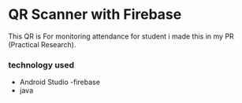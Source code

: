 # QR Scanner with Firebase
This QR is For monitoring attendance for student i made this in my PR (Practical Research).
### technology used
- Android Studio
-firebase
- java
